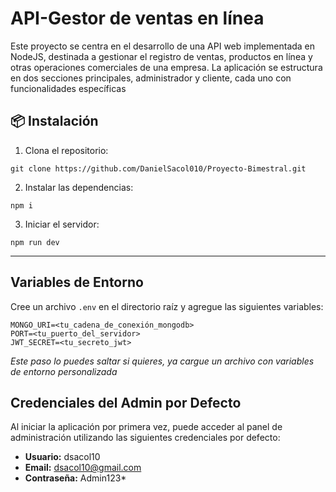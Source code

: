 # API-Gestor de ventas en línea

Este proyecto se centra en el desarrollo de una API web implementada en NodeJS, destinada a gestionar el registro de ventas, productos en línea y otras operaciones comerciales de una empresa. La aplicación se estructura en dos secciones principales, administrador y cliente, cada uno con funcionalidades específicas

## 📦 Instalación

1. Clona el repositorio:

```CMD
git clone https://github.com/DanielSacol010/Proyecto-Bimestral.git
```

2. Instalar las dependencias:

```CMD
npm i
```

3. Iniciar el servidor:

```CMD
npm run dev
```
---
## Variables de Entorno

Cree un archivo `.env` en el directorio raíz y agregue las siguientes variables:

```
MONGO_URI=<tu_cadena_de_conexión_mongodb>
PORT=<tu_puerto_del_servidor>
JWT_SECRET=<tu_secreto_jwt>
```
*Este paso lo puedes saltar si quieres, ya cargue un archivo con variables de entorno personalizada*

## Credenciales del Admin por Defecto

Al iniciar la aplicación por primera vez, puede acceder al panel de administración utilizando las siguientes credenciales por defecto:

- **Usuario:** dsacol10
- **Email:** dsacol10@gmail.com
- **Contraseña:** Admin123*